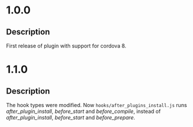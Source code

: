 # 1.0.0

## Description

First release of plugin with support for cordova 8.

# 1.1.0

## Description

The hook types were modified. Now `hooks/after_plugins_install.js` runs _after\_plugin\_install_, _before\_start_ and _before\_compile_, instead of  _after\_plugin\_install_, _before\_start_ and _before\_prepare_.
